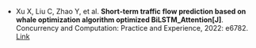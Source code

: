 * Xu X, Liu C, Zhao Y, et al. <b>Short‐term traffic flow prediction based on whale optimization algorithm optimized BiLSTM_Attention[J]</b>. Concurrency and Computation: Practice and Experience, 2022: e6782. [Link](https://onlinelibrary.wiley.com/doi/abs/10.1002/cpe.6782)
